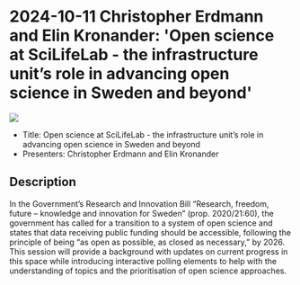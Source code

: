 # 2024-10-11 Christopher Erdmann and Elin Kronander: 'Open science at SciLifeLab - the infrastructure unit’s role in advancing open science in Sweden and beyond'

![](20241011_screens.jpg)

 * Title: Open science at SciLifeLab - the infrastructure unit’s role in advancing open science in Sweden and beyond
 * Presenters: Christopher Erdmann and Elin Kronander

## Description
 
In the Government’s Research and Innovation Bill “Research, freedom, future – knowledge and innovation for Sweden” (prop. 2020/21:60), the government has called for a transition to a system of open science and states that data receiving public funding should be accessible, following the principle of being “as open as possible, as closed as necessary,” by 2026.
This session will provide a background with updates on current progress in this space while introducing interactive polling elements to help with the understanding of topics and the prioritisation of open science approaches.

